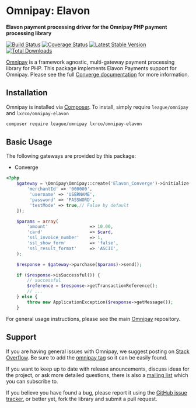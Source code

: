 # Omnipay: Elavon

**Elavon payment processing driver for the Omnipay PHP payment processing library**

[![Build Status](https://travis-ci.org/lxrco/omnipay-elavon.svg)](https://travis-ci.org/lxrco/omnipay-elavon) [![Coverage Status](https://coveralls.io/repos/github/lxrco/omnipay-elavon/badge.svg?branch=master)](https://coveralls.io/github/lxrco/omnipay-elavon?branch=master) [![Latest Stable Version](https://poser.pugx.org/lxrco/omnipay-elavon/v/stable.svg)](https://packagist.org/packages/lxrco/omnipay-elavon) [![Total Downloads](https://poser.pugx.org/lxrco/omnipay-elavon/downloads)](https://packagist.org/packages/lxrco/omnipay-elavon)

[Omnipay](https://github.com/thephpleague/omnipay)  is a framework agnostic, multi-gateway payment processing library for PHP. This package implements Elavon Payments support for Omnipay. Please see the full [Converge documentation](https://www.myvirtualmerchant.com/VirtualMerchant/download/developerGuide.pdf) for more information.

## Installation

Omnipay is installed via [Composer](http://getcomposer.org/). To install, simply require `league/omnipay` and `lxrco/omnipay-elavon`

```bash
composer require league/omnipay lxrco/omnipay-elavon
```

## Basic Usage

The following gateways are provided by this package:

* Converge

```php
<?php
    $gateway = \Omnipay\Omnipay::create('Elavon_Converge')->initialize([
        'merchantId' => '000000',
         'username' => 'USERNAME',
         'password' => 'PASSWORD',
         'testMode' => true,// False by default
    ]);

    $params = array(
        'amount'                => 10.00,
        'card'                  => $card,
        'ssl_invoice_number'    => 1,
        'ssl_show_form'         => 'false',
        'ssl_result_format'     => 'ASCII',
    );

    $response = $gateway->purchase($params)->send();

    if ($response->isSuccessful()) {
        // successful
        $reference = $response->getTransactionReference();
        // ...
    } else {
        throw new ApplicationException($response->getMessage());
    }
```

For general usage instructions, please see the main [Omnipay](https://github.com/thephpleague/omnipay)
repository.


## Support

If you are having general issues with Omnipay, we suggest posting on
[Stack Overflow](http://stackoverflow.com/). Be sure to add the
[omnipay tag](http://stackoverflow.com/questions/tagged/omnipay) so it can be easily found.

If you want to keep up to date with release anouncements, discuss ideas for the project,
or ask more detailed questions, there is also a [mailing list](https://groups.google.com/forum/#!forum/omnipay) which
you can subscribe to.

If you believe you have found a bug, please report it using the [GitHub issue tracker](https://github.com/lxrco/omnipay-elavon/issues),
or better yet, fork the library and submit a pull request.
